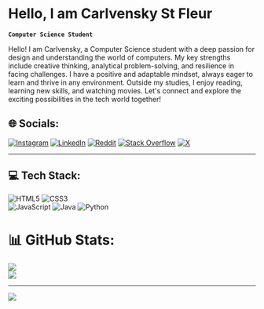 # Hello, I am Carlvensky St Fleur

**`Computer Science Student`**

Hello! I am Carlvensky, a Computer Science student with a deep passion for design and understanding the world of computers. My key strengths include creative thinking, analytical problem-solving, and resilience in facing challenges. I have a positive and adaptable mindset, always eager to learn and thrive in any environment. Outside my studies, I enjoy reading, learning new skills, and watching movies. Let's connect and explore the exciting possibilities in the tech world together!

## 🌐 Socials:
[![Instagram](https://img.shields.io/badge/Instagram-%23E4405F.svg?logo=Instagram&logoColor=white)](https://instagram.com/Carlvensky7) 
[![LinkedIn](https://img.shields.io/badge/LinkedIn-%230077B5.svg?logo=linkedin&logoColor=white)](https://linkedin.com/in/Carlvensky) 
[![Reddit](https://img.shields.io/badge/Reddit-%23FF4500.svg?logo=Reddit&logoColor=white)](https://reddit.com/user/carlvensky) 
[![Stack Overflow](https://img.shields.io/badge/-Stackoverflow-FE7A16?logo=stack-overflow&logoColor=white)](https://stackoverflow.com/users/26605526) 
[![X](https://img.shields.io/badge/X-black.svg?logo=X&logoColor=white)](https://x.com/Carlvensky7) 

<hr>



## 💻 Tech Stack:
![HTML5](https://img.shields.io/badge/html5-%23E34F26.svg?style=for-the-badge&logo=html5&logoColor=white)
![CSS3](https://img.shields.io/badge/css3-%231572B6.svg?style=for-the-badge&logo=css3&logoColor=white)  
![JavaScript](https://img.shields.io/badge/javascript-%23323330.svg?style=for-the-badge&logo=javascript&logoColor=%23F7DF1E) 
![Java](https://img.shields.io/badge/java-%23ED8B00.svg?style=for-the-badge&logo=openjdk&logoColor=white) 
![Python](https://img.shields.io/badge/python-3670A0?style=for-the-badge&logo=python&logoColor=ffdd54)


# 📊 GitHub Stats:
![](https://github-readme-stats.vercel.app/api/top-langs/?username=carlvensky&theme=dark&hide_border=true&include_all_commits=true&count_private=false&layout=compact)<br/>
![](https://github-readme-streak-stats.herokuapp.com/?user=carlvensky&theme=dark&hide_border=true)<br/>

---
[![](https://visitcount.itsvg.in/api?id=carlvensky&icon=5&color=12)](https://visitcount.itsvg.in)
